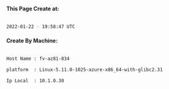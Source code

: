 
   
#### This Page Create at:

```bash

2022-01-22 - 19:58:47 UTC

```

#### Create By Machine:

```bash

Host Name : fv-az81-834

platform  : Linux-5.11.0-1025-azure-x86_64-with-glibc2.31

Ip Local  : 10.1.0.30

```

